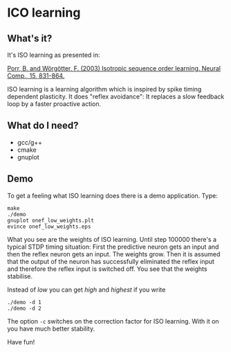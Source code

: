 # ICO learning

## What's it?
It's ISO learning as presented in:

[Porr, B. and Wörgötter, F. (2003) Isotropic sequence order learning.
Neural Comp., 15, 831-864.](https://direct.mit.edu/neco/article/18/6/1380/7111/Strongly-Improved-Stability-and-Faster-Convergence)

ISO learning is a learning algorithm which is inspired by spike timing
dependent plasticity. It does "reflex avoidance": It replaces
a slow feedback loop by a faster proactive action.


## What do I need?
  - gcc/g++
  - cmake
  - gnuplot

## Demo
To get a feeling what ISO learning does there is a demo
application. Type:

```
make
./demo
gnuplot onef_low_weights.plt
evince onef_low_weights.eps
```

What you see are the weights of ISO learning. Until step 100000
there's a typical STDP timing situation: First the predictive
neuron gets an input and then the reflex neuron gets an input.
The weights grow. Then it is assumed that the output of the
neuron has successfully eliminated the reflex input and therefore
the reflex input is switched off. You see that the weights
stabilise.

Instead of _low_ you can get _high_ and _highest_ if you write
```
./demo -d 1
./demo -d 2
```

The option `-c` switches on the correction factor for ISO learning.
With it on you have much better stability.

Have fun!
